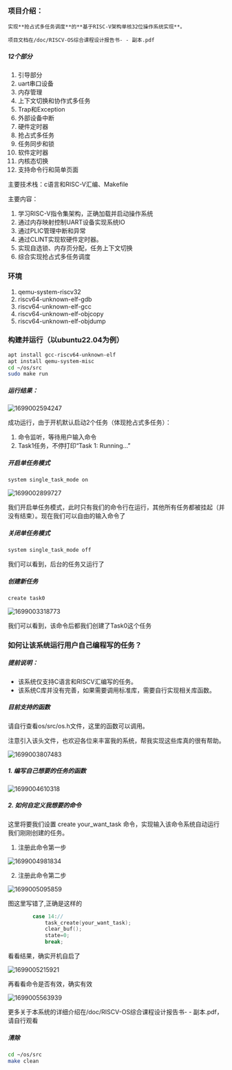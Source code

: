 ### 项目介绍：

    实现**抢占式多任务调度**的**基于RISC-V架构单核32位操作系统实现**。

    项目文档在/doc/RISCV-OS综合课程设计报告书- - 副本.pdf

##### 12个部分

1. 引导部分
2. uart串口设备
3. 内存管理
4. 上下文切换和协作式多任务
5. Trap和Exception
6. 外部设备中断
7. 硬件定时器
8. 抢占式多任务
9. 任务同步和锁
10. 软件定时器
11. 内核态切换
12. 支持命令行和简单页面

主要技术栈：c语言和RISC-V汇编、Makefile

主要内容：

1. 学习RISC-V指令集架构，正确加载并启动操作系统
2. 通过内存映射控制UART设备实现系统IO
3. 通过PLIC管理中断和异常
4. 通过CLINT实现软硬件定时器。
5. 实现自选锁、内存页分配，任务上下文切换
6. 综合实现抢占式多任务调度

### 环境

1. qemu-system-riscv32
2. riscv64-unknown-elf-gdb
3. riscv64-unknown-elf-gcc
4. riscv64-unknown-elf-objcopy
5. riscv64-unknown-elf-objdump

### 构建并运行（以ubuntu22.04为例）

```bash
apt install gcc-riscv64-unknown-elf
apt install qemu-system-misc
cd ~/os/src
sudo make run
```

##### 运行结果：

![1699002594247](image/README/1699002594247.png)

成功运行，由于开机默认启动2个任务（体现抢占式多任务）：

1. 命令监听，等待用户输入命令
2. Task1任务，不停打印“Task 1: Running...”

##### 开启单任务模式

```bash
system single_task_mode on
```

![1699002899727](image/README/1699002899727.png)

我们开启单任务模式，此时只有我们的命令行在运行，其他所有任务都被挂起（并没有结束）。现在我们可以自由的输入命令了

##### 关闭单任务模式

```bash
system single_task_mode off
```

我们可以看到，后台的任务又运行了

##### 创建新任务

```bash
create task0
```

![1699003318773](image/README/1699003318773.png)

我们可以看到，该命令后都我们创建了Task0这个任务


### 如何让该系统运行用户自己编程写的任务？

##### 提前说明：

- 该系统仅支持C语言和RISCV汇编写的任务。
- 该系统C库并没有完善，如果需要调用标准库，需要自行实现相关库函数。

##### 目前支持的函数

请自行查看os/src/os.h文件，这里的函数可以调用。  

注意引入该头文件，也欢迎各位来丰富我的系统，帮我实现这些库真的很有帮助。

![1699003807483](image/README/1699003807483.png)



##### 1. 编写自己想要的任务的函数

![1699004610318](image/README/1699004610318.png)





##### 2. 如何自定义我想要的命令

这里将要我们设置 create your_want_task 命令，实现输入该命令系统自动运行我们刚刚创建的任务。

1. 注册此命令第一步

![1699004981834](image/README/1699004981834.png)


2. 注册此命令第二步

![1699005095859](image/README/1699005095859.png)

图这里写错了,正确是这样的

```cpp
		case 14://
			task_create(your_want_task);
			clear_buf();
			state=0;
			break;
```



看看结果，确实开机自启了

![1699005215921](image/README/1699005215921.png)



再看看命令是否有效，确实有效

![1699005563939](image/README/1699005563939.png)



更多关于本系统的详细介绍在/doc/RISCV-OS综合课程设计报告书- - 副本.pdf，请自行观看

##### 清除

```bash
cd ~/os/src
make clean
```
